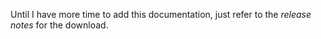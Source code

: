 Until I have more time to add this documentation, just refer to the _release notes_ for the download.
